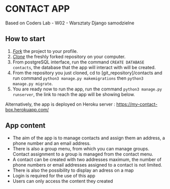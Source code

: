 # CONTACT APP
Based on Coders Lab - W02 - Warsztaty Django samodzielne

## How to start

1. [*Fork*](https://guides.github.com/activities/forking/) the project to your profile.
2. [*Clone*](https://help.github.com/articles/cloning-a-repository/) the freshly forked repository on your computer.
3. From postgreSQL interface, run the command `CREATE DATABASE contacts`, the database that the app will interact with will be created.
4. From the repository you just cloned, cd to [git_repository]/contacts and run command `python3 manage.py makemigrations` then `python3 manage.py migrate`.
5. You are ready now to run the app, run the command `python3 manage.py runserver`, the link to reach the app will be showing below.

Alternatively, the app is deployed on Heroku server :
https://my-contact-box.herokuapp.com/

## App content

* The aim of the app is to manage contacts and assign them an address, a phone number and an email address.
* There is also a group menu, from which you can manage groups. Contact assignment to a group is managed from the contact menu.
* A contact can be created with two addresses maximum, the number of phone numbers or email addresses assigned to a contact is not limited.
* There is also the possibility to display an adress on a map
* Login is required for the use of this app
* Users can only access the content they created
